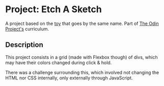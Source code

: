 # Project: Etch A Sketch

A project based on the [toy](https://en.wikipedia.org/wiki/Etch_A_Sketch) that goes by the same name. Part of [The Odin Project's](https://www.theodinproject.com) curriculum.

## Description

This project consists in a grid (made with Flexbox though) of divs, which may have their colors changed during click & hold.

There was a challenge surrounding this, which involved not changing the HTML nor CSS internally, only externally through JavaScript.
